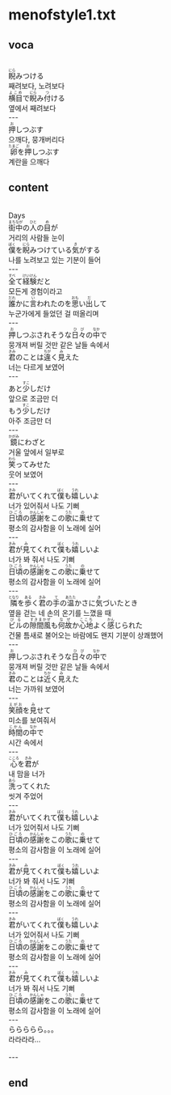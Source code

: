 <h1>menofstyle1.txt</h1>
<h2>voca</h2><br>
<Ruby><rb>睨</rb><rt>にら</rt></Ruby>みつける<br>
째려보다, 노려보다<br>
<Ruby><rb>横目</rb><rt>よこめ</rt></Ruby>で<Ruby><rb>睨</rb><rt>にら</rt></Ruby>み<Ruby><rb>付</rb><rt>つ</rt></Ruby>ける<br>
옆에서 째려보다<br>
---<br>
<Ruby><rb>押</rb><rt>お</rt></Ruby>しつぶす<br>
으깨다, 뭉개버리다<br>
<Ruby><rb>卵</rb><rt>たまご</rt></Ruby>を<Ruby><rb>押</rb><rt>お</rt></Ruby>しつぶす<br>
계란을 으깨다<br>
<h2>content</h2><br>
Days<br>
<Ruby><rb>街中</rb><rt>まちなが</rt></Ruby>の<Ruby><rb>人</rb><rt>ひと</rt></Ruby>の<Ruby><rb>目</rb><rt>め</rt></Ruby>が<br>
거리의 사람들 눈이<br>
<Ruby><rb>僕</rb><rt>ぼく</rt></Ruby>を<Ruby><rb>睨</rb><rt>にら</rt></Ruby>みつけている<Ruby><rb>気</rb><rt>き</rt></Ruby>がする<br>
나를 노려보고 있는 기분이 들어<br>
---<br>
<Ruby><rb>全</rb><rt>すべ</rt></Ruby>て<Ruby><rb>経験</rb><rt>けいけん</rt></Ruby>だと<br>
모든게 경험이라고<br>
<Ruby><rb>誰</rb><rt>だれ</rt></Ruby>かに<Ruby><rb>言</rb><rt>い</rt></Ruby>われたのを<Ruby><rb>思</rb><rt>おも</rt></Ruby>い<Ruby><rb>出</rb><rt>だ</rt></Ruby>して<br>
누군가에게 들었던 걸 떠올리며<br>
---<br>
<Ruby><rb>押</rb><rt>お</rt></Ruby>しつぶされそうな<Ruby><rb>日々</rb><rt>ひび</rt></Ruby>の<Ruby><rb>中</rb><rt>なか</rt></Ruby>で<br>
뭉개져 버릴 것만 같은 날들 속에서<br>
<Ruby><rb>君</rb><rt>きみ</rt></Ruby>のことは<Ruby><rb>違</rb><rt>ちが</rt></Ruby>く<Ruby><rb>見</rb><rt>み</rt></Ruby>えた<br>
너는 다르게 보였어<br>
---<br>
あと<Ruby><rb>少</rb><rt>すこ</rt></Ruby>しだけ<br>
앞으로 조금만 더<br>
もう<Ruby><rb>少</rb><rt>すこ</rt></Ruby>しだけ<br>
아주 조금만 더<br>
---<br>
<Ruby><rb>鏡</rb><rt>かがみ</rt></Ruby>にわざと<br>
거울 앞에서 일부로<br>
<Ruby><rb>笑</rb><rt>わら</rt></Ruby>ってみせた<br>
웃어 보였어<br>
---<br>
<Ruby><rb>君</rb><rt>きみ</rt></Ruby>がいてくれて<Ruby><rb>僕</rb><rt>ぼく</rt></Ruby>も<Ruby><rb>嬉</rb><rt>うれ</rt></Ruby>しいよ<br>
너가 있어줘서 나도 기뻐<br>
<Ruby><rb>日頃</rb><rt>ひごろ</rt></Ruby>の<Ruby><rb>感謝</rb><rt>かんしゃ</rt></Ruby>をこの<Ruby><rb>歌</rb><rt>うた</rt></Ruby>に<Ruby><rb>乗</rb><rt>の</rt></Ruby>せて<br>
평소의 감사함을 이 노래에 실어<br>
---<br>
<Ruby><rb>君</rb><rt>きみ</rt></Ruby>が<Ruby><rb>見</rb><rt>み</rt></Ruby>てくれて<Ruby><rb>僕</rb><rt>ぼく</rt></Ruby>も<Ruby><rb>嬉</rb><rt>うれ</rt></Ruby>しいよ<br>
너가 봐 줘서 나도 기뻐<br>
<Ruby><rb>日頃</rb><rt>ひごろ</rt></Ruby>の<Ruby><rb>感謝</rb><rt>かんしゃ</rt></Ruby>をこの<Ruby><rb>歌</rb><rt>うた</rt></Ruby>に<Ruby><rb>乗</rb><rt>の</rt></Ruby>せて<br>
평소의 감사함을 이 노래에 실어<br>
---<br>
<Ruby><rb>隣</rb><rt>となり</rt></Ruby>を<Ruby><rb>歩</rb><rt>ある</rt></Ruby>く<Ruby><rb>君</rb><rt>きみ</rt></Ruby>の<Ruby><rb>手</rb><rt>て</rt></Ruby>の<Ruby><rb>温</rb><rt>あたた</rt></Ruby>かさに<Ruby><rb>気</rb><rt>き</rt></Ruby>づいたとき<br>
옆을 걷는 네 손의 온기를 느꼈을 때<br>
<Ruby><rb>ビル</rb><rt>びる</rt></Ruby>の<Ruby><rb>隙間風</rb><rt>すきまかぜ</rt></Ruby>も<Ruby><rb>何故</rb><rt>なぜ</rt></Ruby>か<Ruby><rb>心地</rb><rt>ここち</rt></Ruby>よく<Ruby><rb>感</rb><rt>かん</rt></Ruby>じられた<br>
건물 틈새로 불어오는 바람에도 왠지 기분이 상쾌했어<br>
---<br>
<Ruby><rb>押</rb><rt>お</rt></Ruby>しつぶされそうな<Ruby><rb>日々</rb><rt>ひび</rt></Ruby>の<Ruby><rb>中</rb><rt>なか</rt></Ruby>で<br>
뭉개져 버릴 것만 같은 날들 속에서<br>
<Ruby><rb>君</rb><rt>きみ</rt></Ruby>のことは<Ruby><rb>近</rb><rt>ちか</rt></Ruby>く<Ruby><rb>見</rb><rt>み</rt></Ruby>えた<br>
너는 가까워 보였어<br>
---<br>
<Ruby><rb>笑顔</rb><rt>えがお</rt></Ruby>を<Ruby><rb>見</rb><rt>み</rt></Ruby>せて<br>
미소를 보여줘서<br>
<Ruby><rb>時間</rb><rt>じかん</rt></Ruby>の<Ruby><rb>中</rb><rt>なか</rt></Ruby>で<br>
시간 속에서<br>
---<br>
<Ruby><rb>心</rb><rt>こころ</rt></Ruby>を<Ruby><rb>君</rb><rt>きみ</rt></Ruby>が<br>
내 맘을 너가<br>
<Ruby><rb>洗</rb><rt>あら</rt></Ruby>ってくれた<br>
씻겨 주었어<br>
---<br>
<Ruby><rb>君</rb><rt>きみ</rt></Ruby>がいてくれて<Ruby><rb>僕</rb><rt>ぼく</rt></Ruby>も<Ruby><rb>嬉</rb><rt>うれ</rt></Ruby>しいよ<br>
너가 있어줘서 나도 기뻐<br>
<Ruby><rb>日頃</rb><rt>ひごろ</rt></Ruby>の<Ruby><rb>感謝</rb><rt>かんしゃ</rt></Ruby>をこの<Ruby><rb>歌</rb><rt>うた</rt></Ruby>に<Ruby><rb>乗</rb><rt>の</rt></Ruby>せて<br>
평소의 감사함을 이 노래에 실어<br>
---<br>
<Ruby><rb>君</rb><rt>きみ</rt></Ruby>が<Ruby><rb>見</rb><rt>み</rt></Ruby>てくれて<Ruby><rb>僕</rb><rt>ぼく</rt></Ruby>も<Ruby><rb>嬉</rb><rt>うれ</rt></Ruby>しいよ<br>
너가 봐 줘서 나도 기뻐<br>
<Ruby><rb>日頃</rb><rt>ひごろ</rt></Ruby>の<Ruby><rb>感謝</rb><rt>かんしゃ</rt></Ruby>をこの<Ruby><rb>歌</rb><rt>うた</rt></Ruby>に<Ruby><rb>乗</rb><rt>の</rt></Ruby>せて<br>
평소의 감사함을 이 노래에 실어<br>
---<br>
<Ruby><rb>君</rb><rt>きみ</rt></Ruby>がいてくれて<Ruby><rb>僕</rb><rt>ぼく</rt></Ruby>も<Ruby><rb>嬉</rb><rt>うれ</rt></Ruby>しいよ<br>
너가 있어줘서 나도 기뻐<br>
<Ruby><rb>日頃</rb><rt>ひごろ</rt></Ruby>の<Ruby><rb>感謝</rb><rt>かんしゃ</rt></Ruby>をこの<Ruby><rb>歌</rb><rt>うた</rt></Ruby>に<Ruby><rb>乗</rb><rt>の</rt></Ruby>せて<br>
평소의 감사함을 이 노래에 실어<br>
---<br>
<Ruby><rb>君</rb><rt>きみ</rt></Ruby>が<Ruby><rb>見</rb><rt>み</rt></Ruby>てくれて<Ruby><rb>僕</rb><rt>ぼく</rt></Ruby>も<Ruby><rb>嬉</rb><rt>うれ</rt></Ruby>しいよ<br>
너가 봐 줘서 나도 기뻐<br>
<Ruby><rb>日頃</rb><rt>ひごろ</rt></Ruby>の<Ruby><rb>感謝</rb><rt>かんしゃ</rt></Ruby>をこの<Ruby><rb>歌</rb><rt>うた</rt></Ruby>に<Ruby><rb>乗</rb><rt>の</rt></Ruby>せて<br>
평소의 감사함을 이 노래에 실어<br>
---<br>
ららららら。。。<br>
라라라라...<br>
<br>---
<h2>end</h2>